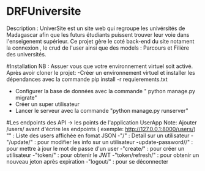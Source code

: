 # DRFUniversite
Description : UniverSite est un site web qui regroupe les univérsités de Madagascar afin que les futurs étudiants puissent trouver leur voie dans l'enseigenemt supérieur.
Ce projet gère le coté back-end du site notament la connexion , le crud de l'user ainsi que des models : Parcours et Filière des universités. 

#Installation
NB : Assuer vous que votre environnement virtuel soit activé.
Après avoir cloner le projet: 
  -Créer un environnement virtuel et installer les dépendances avec la commande pip install -r requierements.txt
  - Configurer la base de données avec la commande " python manage.py migrate"
  - Créer un super utilisateur
  - Lancer le serveur avec la commande "python manage.py runserver"

#Les endpoints des API
 -> les points de l'application UserApp
   Note: Ajouter /users/ avant d'écrire les endpoints ( exemple: http://127.0.0.1:8000/users/)
      "" : Liste des users affichée en fomat JSON
      -"<pk>/" : Detail sur un utilisateur
      -"<pk>/update/" : pour modifier les info sur un utilisateur 
      -update-password/<pk>/" : pour mettre à jour le mot de passe d'un user
     -"create/" : pour créer un utilisateur
     -"token/" : pour obtenir le JWT 
     -"token/refresh/" : pour obtenir un nouveau jeton après expiration 
     -"logout/" : pour se déconnecter
     
     
     
     
     
     
 





